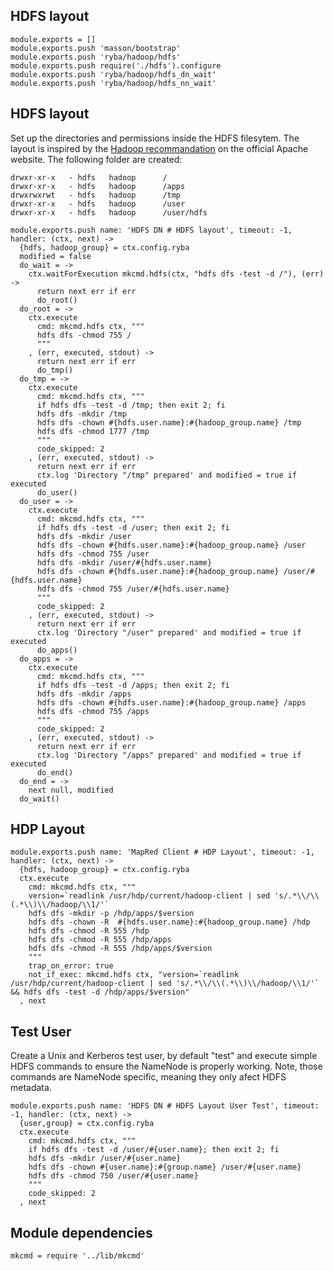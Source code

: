 

## HDFS layout

    module.exports = []
    module.exports.push 'masson/bootstrap'
    module.exports.push 'ryba/hadoop/hdfs'
    module.exports.push require('./hdfs').configure
    module.exports.push 'ryba/hadoop/hdfs_dn_wait'
    module.exports.push 'ryba/hadoop/hdfs_nn_wait'

## HDFS layout

Set up the directories and permissions inside the HDFS filesytem. The layout is inspired by the
[Hadoop recommandation](http://hadoop.apache.org/docs/r2.1.0-beta/hadoop-project-dist/hadoop-common/ClusterSetup.html)
on the official Apache website. The following folder are created:

```
drwxr-xr-x   - hdfs   hadoop      /
drwxr-xr-x   - hdfs   hadoop      /apps
drwxrwxrwt   - hdfs   hadoop      /tmp
drwxr-xr-x   - hdfs   hadoop      /user
drwxr-xr-x   - hdfs   hadoop      /user/hdfs
```

    module.exports.push name: 'HDFS DN # HDFS layout', timeout: -1, handler: (ctx, next) ->
      {hdfs, hadoop_group} = ctx.config.ryba
      modified = false
      do_wait = ->
        ctx.waitForExecution mkcmd.hdfs(ctx, "hdfs dfs -test -d /"), (err) ->
          return next err if err
          do_root()
      do_root = ->
        ctx.execute
          cmd: mkcmd.hdfs ctx, """
          hdfs dfs -chmod 755 /
          """
        , (err, executed, stdout) ->
          return next err if err
          do_tmp()
      do_tmp = ->
        ctx.execute
          cmd: mkcmd.hdfs ctx, """
          if hdfs dfs -test -d /tmp; then exit 2; fi
          hdfs dfs -mkdir /tmp
          hdfs dfs -chown #{hdfs.user.name}:#{hadoop_group.name} /tmp
          hdfs dfs -chmod 1777 /tmp
          """
          code_skipped: 2
        , (err, executed, stdout) ->
          return next err if err
          ctx.log 'Directory "/tmp" prepared' and modified = true if executed
          do_user()
      do_user = ->
        ctx.execute
          cmd: mkcmd.hdfs ctx, """
          if hdfs dfs -test -d /user; then exit 2; fi
          hdfs dfs -mkdir /user
          hdfs dfs -chown #{hdfs.user.name}:#{hadoop_group.name} /user
          hdfs dfs -chmod 755 /user
          hdfs dfs -mkdir /user/#{hdfs.user.name}
          hdfs dfs -chown #{hdfs.user.name}:#{hadoop_group.name} /user/#{hdfs.user.name}
          hdfs dfs -chmod 755 /user/#{hdfs.user.name}
          """
          code_skipped: 2
        , (err, executed, stdout) ->
          return next err if err
          ctx.log 'Directory "/user" prepared' and modified = true if executed
          do_apps()
      do_apps = ->
        ctx.execute
          cmd: mkcmd.hdfs ctx, """
          if hdfs dfs -test -d /apps; then exit 2; fi
          hdfs dfs -mkdir /apps
          hdfs dfs -chown #{hdfs.user.name}:#{hadoop_group.name} /apps
          hdfs dfs -chmod 755 /apps
          """
          code_skipped: 2
        , (err, executed, stdout) ->
          return next err if err
          ctx.log 'Directory "/apps" prepared' and modified = true if executed
          do_end()
      do_end = ->
        next null, modified
      do_wait()

## HDP Layout

    module.exports.push name: 'MapRed Client # HDP Layout', timeout: -1, handler: (ctx, next) ->
      {hdfs, hadoop_group} = ctx.config.ryba
      ctx.execute
        cmd: mkcmd.hdfs ctx, """
        version=`readlink /usr/hdp/current/hadoop-client | sed 's/.*\\/\\(.*\\)\\/hadoop/\\1/'`
        hdfs dfs -mkdir -p /hdp/apps/$version
        hdfs dfs -chown -R  #{hdfs.user.name}:#{hadoop_group.name} /hdp
        hdfs dfs -chmod -R 555 /hdp
        hdfs dfs -chmod -R 555 /hdp/apps
        hdfs dfs -chmod -R 555 /hdp/apps/$version
        """
        trap_on_error: true
        not_if_exec: mkcmd.hdfs ctx, "version=`readlink /usr/hdp/current/hadoop-client | sed 's/.*\\/\\(.*\\)\\/hadoop/\\1/'` && hdfs dfs -test -d /hdp/apps/$version"
      , next

## Test User

Create a Unix and Kerberos test user, by default "test" and execute simple HDFS commands to ensure
the NameNode is properly working. Note, those commands are NameNode specific, meaning they only
afect HDFS metadata.

    module.exports.push name: 'HDFS DN # HDFS Layout User Test', timeout: -1, handler: (ctx, next) ->
      {user,group} = ctx.config.ryba
      ctx.execute
        cmd: mkcmd.hdfs ctx, """
        if hdfs dfs -test -d /user/#{user.name}; then exit 2; fi
        hdfs dfs -mkdir /user/#{user.name}
        hdfs dfs -chown #{user.name}:#{group.name} /user/#{user.name}
        hdfs dfs -chmod 750 /user/#{user.name}
        """
        code_skipped: 2
      , next

## Module dependencies

    mkcmd = require '../lib/mkcmd'
